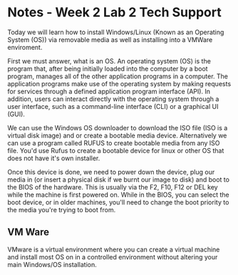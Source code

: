 # Notes - Week 2 Lab 2 Tech Support
Today we will learn how to install Windows/Linux (Known as an Operating System (OS)) via removable media as well as installing into a VMWare enviroment. </br>

First we must answer, what is an OS. An operating system (OS) is the program that, after being initially loaded into the computer by a boot program, manages all of the other application programs in a computer. The application programs make use of the operating system by making requests for services through a defined application program interface (API). In addition, users can interact directly with the operating system through a user interface, such as a command-line interface (CLI) or a graphical UI (GUI). 

We can use the Windows OS downloader to download the ISO file (ISO is a virtual disk image) and or create a bootable media device. Alternatively we can use a program called RUFUS to create bootable media from any ISO file. You'd use Rufus to create a bootable device for linux or other OS that does not have it's own installer.

Once this device is done, we need to power down the device, plug our media in (or insert a physical disk if we burnt our image to disk) and boot to the BIOS of the hardware. This is usually via the F2, F10, F12 or DEL key while the machine is first powered on. While in the BIOS, you can select the boot device, or in older machines, you'll need to change the boot priority to the media you're trying to boot from.

<!-- Screen shots and further installation information to come, while installing OS -->

## VM Ware

VMware is a virtual environment where you can create a virtual machine and install most OS on in a controlled environment without altering your main Windows/OS installation.

<!-- Screen shots and further installation information to come, while installing VMware -->
